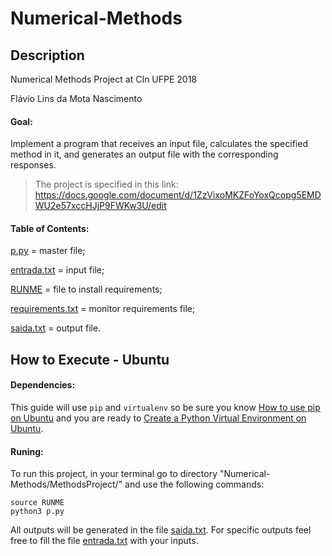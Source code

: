 # Numerical-Methods

## Description

Numerical Methods Project at CIn UFPE 2018

Flávio Lins da Mota Nascimento

#### Goal:
Implement a program that receives an input file, 
calculates the specified method in it, and generates an
output file with the corresponding responses.

> The project is specified in this link:
> https://docs.google.com/document/d/1ZzVixoMKZFoYoxQcopg5EMDWU2e57xccHJjP9FWKw3U/edit

#### Table of Contents:

[p.py](MethodsProject/p.py) = master file;

[entrada.txt](MethodsProject/entrada.txt) = input file;

[RUNME](MethodsProject/RUNME) = file to install requirements;

[requirements.txt](MethodsProject/requirements.txt) = monitor requirements file;

[saida.txt](MethodsProject/saida.txt) = output file.

## How to Execute - Ubuntu

#### Dependencies:
This guide will use `pip` and `virtualenv` so be sure you know [How to use pip on Ubuntu](https://www.google.com.br/search?ei=J1QQXJW4IoWFwgTk0qigCw&q=How+to+use+pip+on+Ubuntu&oq=How+to+use+pip+on+Ubuntu&gs_l=psy-ab.3.0.0i203j0i8i30.9129.25494..26790...0.0..0.204.2969.0j16j1......0....1..gws-wiz.......0i71j35i304i39j0i8i7i30j0i19j0i8i13i30i19.MTf6d-9KPoA) and you are ready to [Create a Python Virtual Environment on Ubuntu](https://www.google.com.br/search?q=Create+a+Python+Virtual+Environment+on+Ubuntu&oq=Create+a+Python+Virtual+Environment+on+Ubuntu&aqs=chrome..69i57j69i60&sourceid=chrome&ie=UTF-8).

#### Runing:
To run this project, in your terminal go to directory "Numerical-Methods/MethodsProject/" and use the following commands:
```
source RUNME
python3 p.py
```
All outputs will be generated in the file [saida.txt](MethodsProject/saida.txt).
For specific outputs feel free to fill the file [entrada.txt](MethodsProject/entrada.txt) with your inputs.


